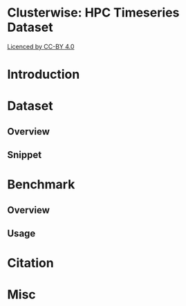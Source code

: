 # Clusterwise: HPC Timeseries Dataset

[Licenced by CC-BY 4.0](https://creativecommons.org/licenses/by/4.0/)

# Introduction

# Dataset

## Overview



## Snippet



# Benchmark

## Overview



## Usage



# Citation



# Misc

